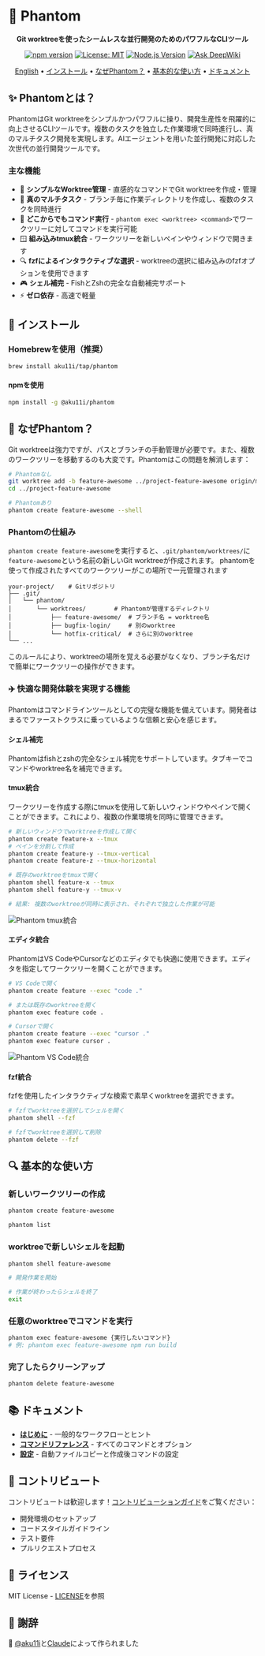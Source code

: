 # 👻 Phantom

<div align="center">

**Git worktreeを使ったシームレスな並行開発のためのパワフルなCLIツール**

[![npm version](https://img.shields.io/npm/v/@aku11i/phantom.svg)](https://www.npmjs.com/package/@aku11i/phantom)
[![License: MIT](https://img.shields.io/badge/License-MIT-yellow.svg)](https://opensource.org/licenses/MIT)
[![Node.js Version](https://img.shields.io/node/v/@aku11i/phantom.svg)](https://nodejs.org)
[![Ask DeepWiki](https://deepwiki.com/badge.svg)](https://deepwiki.com/aku11i/phantom)

[English](./README.md) • [インストール](#-インストール) • [なぜPhantom？](#-なぜphantom) • [基本的な使い方](#-基本的な使い方) • [ドキュメント](#-ドキュメント)

</div>

## ✨ Phantomとは？

PhantomはGit worktreeをシンプルかつパワフルに操り、開発生産性を飛躍的に向上させるCLIツールです。複数のタスクを独立した作業環境で同時進行し、真のマルチタスク開発を実現します。AIエージェントを用いた並行開発に対応した次世代の並行開発ツールです。

### 主な機能

- 🚀 **シンプルなWorktree管理** - 直感的なコマンドでGit worktreeを作成・管理
- 🔄 **真のマルチタスク** - ブランチ毎に作業ディレクトリを作成し、複数のタスクを同時進行
- 🎯 **どこからでもコマンド実行** - `phantom exec <worktree> <command>`でワークツリーに対してコマンドを実行可能
- 🪟 **組み込みtmux統合** - ワークツリーを新しいペインやウィンドウで開きます
- 🔍 **fzfによるインタラクティブな選択** - worktreeの選択に組み込みのfzfオプションを使用できます
- 🎮 **シェル補完** - FishとZshの完全な自動補完サポート
- ⚡ **ゼロ依存** - 高速で軽量

## 🚀 インストール

### Homebrewを使用（推奨）

```bash
brew install aku11i/tap/phantom
```

#### npmを使用

```bash
npm install -g @aku11i/phantom
```

## 🤔 なぜPhantom？

Git worktreeは強力ですが、パスとブランチの手動管理が必要です。また、複数のワークツリーを移動するのも大変です。Phantomはこの問題を解消します：

```bash
# Phantomなし
git worktree add -b feature-awesome ../project-feature-awesome origin/main
cd ../project-feature-awesome

# Phantomあり
phantom create feature-awesome --shell
```

### Phantomの仕組み

`phantom create feature-awesome`を実行すると、`.git/phantom/worktrees/`に`feature-awesome`という名前の新しいGit worktreeが作成されます。
phantomを使って作成されたすべてのワークツリーがこの場所で一元管理されます

```
your-project/    # Gitリポジトリ
├── .git/
│   └── phantom/
│       └── worktrees/        # Phantomが管理するディレクトリ
│           ├── feature-awesome/  # ブランチ名 = worktree名
│           ├── bugfix-login/     # 別のworktree
│           └── hotfix-critical/  # さらに別のworktree
└── ...
```

このルールにより、worktreeの場所を覚える必要がなくなり、ブランチ名だけで簡単にワークツリーの操作ができます。

### ✈️ 快適な開発体験を実現する機能

Phantomはコマンドラインツールとしての完璧な機能を備えています。開発者はまるでファーストクラスに乗っているような信頼と安心を感じます。

#### シェル補完

Phantomはfishとzshの完全なシェル補完をサポートしています。タブキーでコマンドやworktree名を補完できます。

#### tmux統合

ワークツリーを作成する際にtmuxを使用して新しいウィンドウやペインで開くことができます。これにより、複数の作業環境を同時に管理できます。

```bash
# 新しいウィンドウでworktreeを作成して開く
phantom create feature-x --tmux
# ペインを分割して作成
phantom create feature-y --tmux-vertical
phantom create feature-z --tmux-horizontal

# 既存のworktreeをtmuxで開く
phantom shell feature-x --tmux
phantom shell feature-y --tmux-v

# 結果: 複数のworktreeが同時に表示され、それぞれで独立した作業が可能
```

![Phantom tmux統合](./docs/assets/phantom-tmux.gif)

#### エディタ統合

PhantomはVS CodeやCursorなどのエディタでも快適に使用できます。エディタを指定してワークツリーを開くことができます。

```bash
# VS Codeで開く
phantom create feature --exec "code ."

# または既存のworktreeを開く
phantom exec feature code .

# Cursorで開く
phantom create feature --exec "cursor ."
phantom exec feature cursor .
```

![Phantom VS Code統合](./docs/assets/phantom-vscode.gif)

#### fzf統合

fzfを使用したインタラクティブな検索で素早くworktreeを選択できます。

```bash
# fzfでworktreeを選択してシェルを開く
phantom shell --fzf

# fzfでworktreeを選択して削除
phantom delete --fzf
```

## 🔍 基本的な使い方

### 新しいワークツリーの作成

```bash
phantom create feature-awesome

phantom list
```

### worktreeで新しいシェルを起動

```bash
phantom shell feature-awesome

# 開発作業を開始

# 作業が終わったらシェルを終了
exit
```

### 任意のworktreeでコマンドを実行

```bash
phantom exec feature-awesome {実行したいコマンド}
# 例: phantom exec feature-awesome npm run build
```

### 完了したらクリーンアップ

```bash
phantom delete feature-awesome
```


## 📚 ドキュメント

- **[はじめに](./docs/getting-started.md)** - 一般的なワークフローとヒント
- **[コマンドリファレンス](./docs/commands.md)** - すべてのコマンドとオプション
- **[設定](./docs/configuration.md)** - 自動ファイルコピーと作成後コマンドの設定


## 🤝 コントリビュート

コントリビュートは歓迎します！[コントリビューションガイド](./CONTRIBUTING.md)をご覧ください：
- 開発環境のセットアップ
- コードスタイルガイドライン
- テスト要件
- プルリクエストプロセス

## 📄 ライセンス

MIT License - [LICENSE](LICENSE)を参照

## 🙏 謝辞

👻 [@aku11i](https://github.com/aku11i)と[Claude](https://claude.ai)によって作られました
